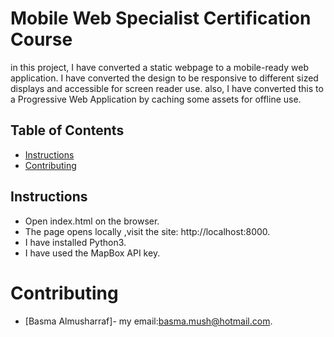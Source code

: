 # Mobile Web Specialist Certification Course
in this project, I have converted a static webpage to a mobile-ready web application. I have converted the design to be responsive to different sized displays and accessible for screen reader use. also, I have converted this to a Progressive Web Application by caching some assets for offline use.

## Table of Contents

* [Instructions](#instructions)
* [Contributing](#contributing)

## Instructions
* Open index.html on the browser.
* The page opens locally ,visit the site: http://localhost:8000.
* I have installed Python3.
* I have used the MapBox API key.
# Contributing
* [Basma Almusharraf]- my email:basma.mush@hotmail.com.
